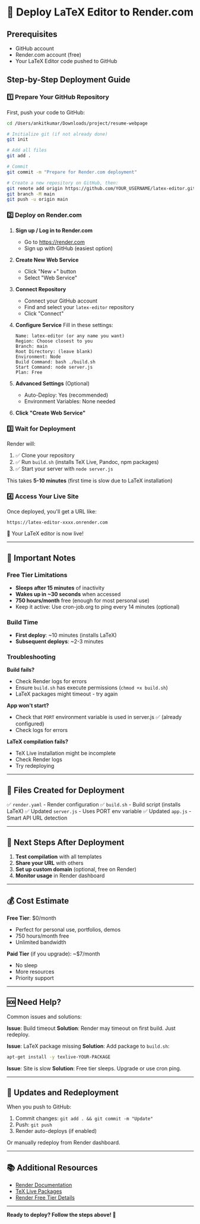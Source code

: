 # 🚀 Deploy LaTeX Editor to Render.com

## Prerequisites

- GitHub account
- Render.com account (free)
- Your LaTeX Editor code pushed to GitHub

## Step-by-Step Deployment Guide

### 1️⃣ Prepare Your GitHub Repository

First, push your code to GitHub:

```bash
cd /Users/ankitkumar/Downloads/project/resume-webpage

# Initialize git (if not already done)
git init

# Add all files
git add .

# Commit
git commit -m "Prepare for Render.com deployment"

# Create a new repository on GitHub, then:
git remote add origin https://github.com/YOUR_USERNAME/latex-editor.git
git branch -M main
git push -u origin main
```

### 2️⃣ Deploy on Render.com

1. **Sign up / Log in to Render.com**

   - Go to https://render.com
   - Sign up with GitHub (easiest option)

2. **Create New Web Service**

   - Click "New +" button
   - Select "Web Service"

3. **Connect Repository**

   - Connect your GitHub account
   - Find and select your `latex-editor` repository
   - Click "Connect"

4. **Configure Service**
   Fill in these settings:

   ```
   Name: latex-editor (or any name you want)
   Region: Choose closest to you
   Branch: main
   Root Directory: (leave blank)
   Environment: Node
   Build Command: bash ./build.sh
   Start Command: node server.js
   Plan: Free
   ```

5. **Advanced Settings** (Optional)

   - Auto-Deploy: Yes (recommended)
   - Environment Variables: None needed

6. **Click "Create Web Service"**

### 3️⃣ Wait for Deployment

Render will:

1. ✅ Clone your repository
2. ✅ Run `build.sh` (installs TeX Live, Pandoc, npm packages)
3. ✅ Start your server with `node server.js`

This takes **5-10 minutes** (first time is slow due to LaTeX installation)

### 4️⃣ Access Your Live Site

Once deployed, you'll get a URL like:

```
https://latex-editor-xxxx.onrender.com
```

🎉 Your LaTeX editor is now live!

---

## 🔧 Important Notes

### Free Tier Limitations

- **Sleeps after 15 minutes** of inactivity
- **Wakes up in ~30 seconds** when accessed
- **750 hours/month** free (enough for most personal use)
- Keep it active: Use cron-job.org to ping every 14 minutes (optional)

### Build Time

- **First deploy**: ~10 minutes (installs LaTeX)
- **Subsequent deploys**: ~2-3 minutes

### Troubleshooting

**Build fails?**

- Check Render logs for errors
- Ensure `build.sh` has execute permissions (`chmod +x build.sh`)
- LaTeX packages might timeout - try again

**App won't start?**

- Check that `PORT` environment variable is used in server.js ✅ (already configured)
- Check logs for errors

**LaTeX compilation fails?**

- TeX Live installation might be incomplete
- Check Render logs
- Try redeploying

---

## 📝 Files Created for Deployment

✅ `render.yaml` - Render configuration
✅ `build.sh` - Build script (installs LaTeX)
✅ Updated `server.js` - Uses PORT env variable
✅ Updated `app.js` - Smart API URL detection

---

## 🎯 Next Steps After Deployment

1. **Test compilation** with all templates
2. **Share your URL** with others
3. **Set up custom domain** (optional, free on Render)
4. **Monitor usage** in Render dashboard

---

## 💰 Cost Estimate

**Free Tier**: $0/month

- Perfect for personal use, portfolios, demos
- 750 hours/month free
- Unlimited bandwidth

**Paid Tier** (if you upgrade): ~$7/month

- No sleep
- More resources
- Priority support

---

## 🆘 Need Help?

Common issues and solutions:

**Issue**: Build timeout
**Solution**: Render may timeout on first build. Just redeploy.

**Issue**: LaTeX package missing
**Solution**: Add package to `build.sh`:

```bash
apt-get install -y texlive-YOUR-PACKAGE
```

**Issue**: Site is slow
**Solution**: Free tier sleeps. Upgrade or use cron ping.

---

## 🔄 Updates and Redeployment

When you push to GitHub:

1. Commit changes: `git add . && git commit -m "Update"`
2. Push: `git push`
3. Render auto-deploys (if enabled)

Or manually redeploy from Render dashboard.

---

## 📚 Additional Resources

- [Render Documentation](https://render.com/docs)
- [TeX Live Packages](https://tug.org/texlive/)
- [Render Free Tier Details](https://render.com/pricing)

---

**Ready to deploy? Follow the steps above! 🚀**

